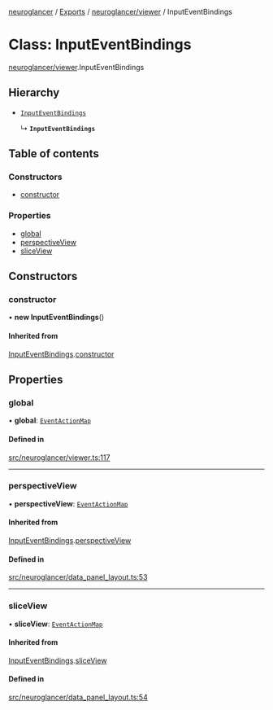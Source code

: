 [neuroglancer](../README.md) / [Exports](../modules.md) / [neuroglancer/viewer](../modules/neuroglancer_viewer.md) / InputEventBindings

# Class: InputEventBindings

[neuroglancer/viewer](../modules/neuroglancer_viewer.md).InputEventBindings

## Hierarchy

- [`InputEventBindings`](neuroglancer_data_panel_layout.InputEventBindings.md)

  ↳ **`InputEventBindings`**

## Table of contents

### Constructors

- [constructor](neuroglancer_viewer.InputEventBindings.md#constructor)

### Properties

- [global](neuroglancer_viewer.InputEventBindings.md#global)
- [perspectiveView](neuroglancer_viewer.InputEventBindings.md#perspectiveview)
- [sliceView](neuroglancer_viewer.InputEventBindings.md#sliceview)

## Constructors

### constructor

• **new InputEventBindings**()

#### Inherited from

[InputEventBindings](neuroglancer_data_panel_layout.InputEventBindings.md).[constructor](neuroglancer_data_panel_layout.InputEventBindings.md#constructor)

## Properties

### global

• **global**: [`EventActionMap`](neuroglancer_util_event_action_map.EventActionMap.md)

#### Defined in

[src/neuroglancer/viewer.ts:117](https://github.com/ActiveBrainAtlas2/neuroglancer/blob/91617476/src/neuroglancer/viewer.ts#L117)

___

### perspectiveView

• **perspectiveView**: [`EventActionMap`](neuroglancer_util_event_action_map.EventActionMap.md)

#### Inherited from

[InputEventBindings](neuroglancer_data_panel_layout.InputEventBindings.md).[perspectiveView](neuroglancer_data_panel_layout.InputEventBindings.md#perspectiveview)

#### Defined in

[src/neuroglancer/data_panel_layout.ts:53](https://github.com/ActiveBrainAtlas2/neuroglancer/blob/91617476/src/neuroglancer/data_panel_layout.ts#L53)

___

### sliceView

• **sliceView**: [`EventActionMap`](neuroglancer_util_event_action_map.EventActionMap.md)

#### Inherited from

[InputEventBindings](neuroglancer_data_panel_layout.InputEventBindings.md).[sliceView](neuroglancer_data_panel_layout.InputEventBindings.md#sliceview)

#### Defined in

[src/neuroglancer/data_panel_layout.ts:54](https://github.com/ActiveBrainAtlas2/neuroglancer/blob/91617476/src/neuroglancer/data_panel_layout.ts#L54)
